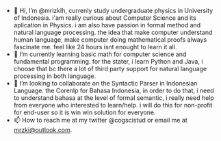- 👋 Hi, I’m @mrizklh, currenly study undergraduate physics in University of Indonesia. i'am really curious about Computer Science and its aplication in Physics. i am also have passion in formal method and natural language processing. the idea that make computer understand human language, make computer doing mathematical proofs always fascinate me. feel like 24 hours isnt enought to learn it all. 
- 🌱 I’m currently learning basic math for computer science and fundamental programming. for the stater, i learn Python and Java, i choose that bc there a lot of third party support for natural language processing in both language. 
- 💞️ I’m looking to collaborate on the Syntactic Parser in Indonesian Language. the Corenlp for Bahasa Indonesia, in order to do that, i need to understand bahasa at the level of formal semantic, i really need help from everyone who interested to learn/help. i will do this for non-profit for end-user so it is win win solution for everyone. 
- 📫 How to reach me at my twitter @cogscistud or email me at mrzki@outlook.com. 
